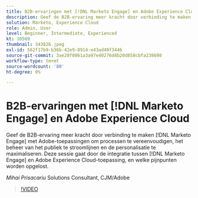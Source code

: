 ```yaml
---
title: B2B-ervaringen met [!DNL Marketo Engage] en Adobe Experience Cloud
description: Geef de B2B-ervaring meer kracht door verbinding te maken [!DNL Marketo Engage] met Adobe-toepassingen om processen te vereenvoudigen, het beheer van het publiek te stroomlijnen en de personalisatie te maximaliseren.
solution: Marketo, Experience Cloud
role: Admin, User
level: Beginner, Intermediate, Experienced
kt: 10569
thumbnail: 343826.jpeg
exl-id: 562f17b9-b36b-42e9-8914-e43ad49f3446
source-git-commit: 3ae20f0861a3a97e40276d8b20d858cbfa238698
workflow-type: tm+mt
source-wordcount: '80'
ht-degree: 0%

---
```


# B2B-ervaringen met [!DNL Marketo Engage] en Adobe Experience Cloud

Geef de B2B-ervaring meer kracht door verbinding te maken [!DNL Marketo Engage] met Adobe-toepassingen om processen te vereenvoudigen, het beheer van het publiek te stroomlijnen en de personalisatie te maximaliseren. Deze sessie gaat door de integratie tussen [!DNL Marketo Engage] en Adobe Experience Cloud-toepassing, en welke pijnpunten worden opgelost.

*Mihai Prisacariu* Solutions Consultant, CJM/Adobe

>[!VIDEO](https://video.tv.adobe.com/v/343826/?quality=12&learn=on)

